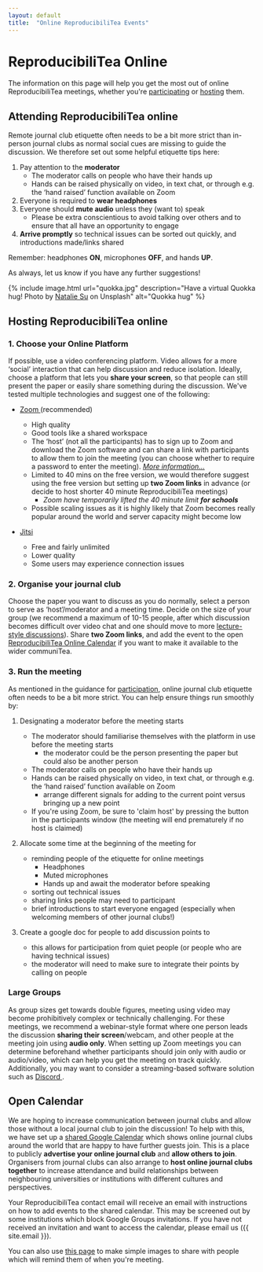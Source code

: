 ```yaml
---
layout: default
title:  "Online ReproducibiliTea Events"
---
```


# ReproducibiliTea Online

The information on this page will help you get the most out of online ReproducibiliTea meetings, whether you're [participating](#-attending-reproducibilitea-online) or [hosting](#-hosting-reproducibilitea-online) them.

## [<i class="fas fa-long-arrow-alt-up"></i>](#reproducibilitea-online) Attending ReproducibiliTea online

Remote journal club etiquette often needs to be a bit more strict than in-person journal clubs as normal social cues are missing to guide the discussion. We therefore set out some helpful etiquette tips here:

1. Pay attention to the **moderator**
    - The moderator calls on people who have their hands up 
    - Hands can be raised physically on video, in text chat, or through e.g. the ‘hand raised’ function available on Zoom
2. Everyone is required to **wear headphones**
3. Everyone should **mute audio** unless they (want to) speak
    - Please be extra conscientious to avoid talking over others and to ensure that all have an opportunity to engage
4. **Arrive promptly** so technical issues can be sorted out quickly, and introductions made/links shared

Remember: headphones **ON**, microphones **OFF**, and hands **UP**.

As always, let us know if you have any further suggestions!

{% include image.html url="quokka.jpg" description="Have a virtual Quokka hug! Photo by <a href='https://unsplash.com/@capillasn?utm_source=unsplash&utm_medium=referral&utm_content=creditCopyText'>Natalie Su</a> on Unsplash" alt="Quokka hug" %}
     
## [<i class="fas fa-long-arrow-alt-up"></i>](#reproducibilitea-online) Hosting ReproducibiliTea online

### 1. Choose your Online Platform

If possible, use a video conferencing platform. Video allows for a more ‘social’ interaction that can help discussion and reduce isolation. Ideally, choose a platform that lets you **share your screen**, so that people can still present the paper or easily share something during the discussion. We've tested multiple technologies and suggest one of the following: 

- [Zoom <sup><i class="fas fa-external-link-square-alt"></i></sup>](https://zoom.us/) (recommended)
    - High quality
    - Good tools like a shared workspace
    - The ‘host’ (not all the participants) has to sign up to Zoom and download the Zoom software and can share a link with participants to allow them to join the meeting (you can choose whether to require a password to enter the meeting). *[More information...](https://support.zoom.us/hc/en-us/articles/201362033-Getting-Started-on-Windows-and-Mac)*
    - Limited to 40 mins on the free version, we would therefore suggest using the free version but setting up **two Zoom links** in advance (or decide to host shorter 40 minute ReproducibiliTea meetings)
        - <i class="fas fa-biohazard"></i> *Zoom have temporarily lifted the 40 minute limit **for schools***
    - Possible scaling issues as it is highly likely that Zoom becomes really popular around the world and server capacity might become low
    
- [Jitsi <sup><i class="fas fa-external-link-square-alt"></i></sup>](https://meet.jit.si/)
    - Free and fairly unlimited
    - Lower quality
    - Some users may experience connection issues
    
### 2. Organise your journal club

Choose the paper you want to discuss as you do normally, select a person to serve as ‘host’/moderator and a meeting time. Decide on the size of your group (we recommend a maximum of 10-15 people, after which discussion becomes difficult over video chat and one should move to more [lecture-style discussions](#large-groups)). Share **two Zoom links**, and add the event to the open [ReproducibiliTea Online Calendar](#-open-calendar) if you want to make it available to the wider communiTea.

### 3. Run the meeting

As mentioned in the guidance for [participation](#attending-reproducibilitea-online), online journal club etiquette often needs to be a bit more strict. You can help ensure things run smoothly by:

1. Designating a moderator before the meeting starts
    - The moderator should familiarise themselves with the platform in use before the meeting starts
        - the moderator could be the person presenting the paper but could also be another person
    - The moderator calls on people who have their hands up 
    - Hands can be raised physically on video, in text chat, or through e.g. the ‘hand raised’ function available on Zoom
        - arrange different signals for adding to the current point versus bringing up a new point
    - If you're using Zoom, be sure to 'claim host' by pressing the button in the participants window (the meeting will end prematurely if no host is claimed)

2. Allocate some time at the beginning of the meeting for 
    - reminding people of the etiquette for online meetings
        - Headphones
        - Muted microphones
        - Hands up and await the moderator before speaking
    - sorting out technical issues
    - sharing links people may need to participant
    - brief introductions to start everyone engaged (especially when welcoming members of other journal clubs!)
    
3. Create a google doc for people to add discussion points to
    - this allows for participation from quiet people (or people who are having technical issues) 
    - the moderator will need to make sure to integrate their points by calling on people
    
### Large Groups 

As group sizes get towards double figures, meeting using video may become prohibitively complex or technically challenging. For these meetings, we recommend a webinar-style format where one person leads the discussion **sharing their screen**/webcam, and other people at the meeting join using **audio only**. When setting up Zoom meetings you can determine beforehand whether participants should join only with audio or audio/video, which can help you get the meeting on track quickly. Additionally, you may want to consider a streaming-based software solution such as [Discord <sup><i class="fas fa-external-link-square-alt"></i></sup>](https://discordapp.com/).

## [<i class="fas fa-long-arrow-alt-up"></i>](#reproducibilitea-online) Open Calendar

We are hoping to increase communication between journal clubs and allow those without a local journal club to join the discussion! To help with this, we have set up a [shared Google Calendar](/calendar/) which shows online journal clubs around the world that are happy to have further guests join. This is a place to publicly **advertise your online journal club** and **allow others to join**.  Organisers from journal clubs can also arrange to **host online journal clubs together** to increase attendance and build relationships between neighbouring universities or institutions with different cultures and perspectives. 

Your ReproducibiliTea contact email will receive an email with instructions on how to add events to the shared calendar. This may be screened out by some institutions which block Google Groups invitations. If you have not received an invitation and want to access the calendar, please email us ({{ site.email }}).

You can also use [this page](/card/) to make simple images to share with people which will remind them of when you're meeting.



